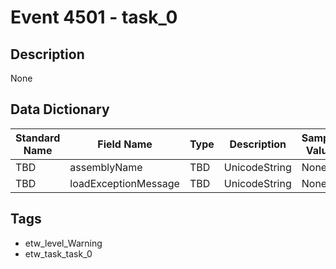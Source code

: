 # Event 4501 - task_0

## Description
None

## Data Dictionary
|Standard Name|Field Name|Type|Description|Sample Value|
|---|---|---|---|---|
|TBD|assemblyName|TBD|UnicodeString|None|None|
|TBD|loadExceptionMessage|TBD|UnicodeString|None|None|

## Tags
* etw_level_Warning
* etw_task_task_0